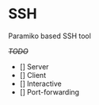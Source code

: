 # SSH
Paramiko based SSH tool

~~*TODO*~~
- [] Server
- [] Client
- [] Interactive
- [] Port-forwarding

